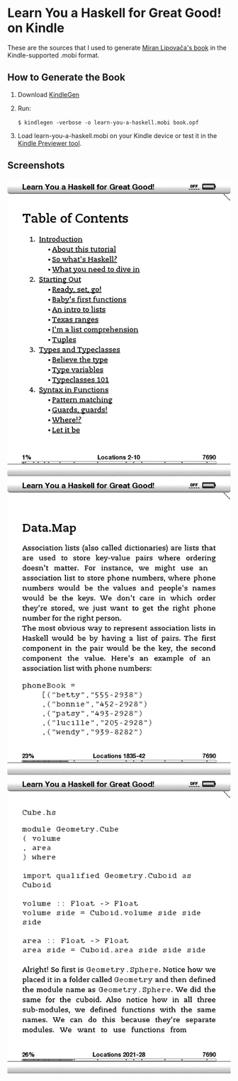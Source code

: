 Learn You a Haskell for Great Good! on Kindle
=============================================
These are the sources that I used to generate [Miran Lipovača's book][1] in the
Kindle-supported .mobi format.


How to Generate the Book
------------------------
1. Download [KindleGen][2]
2. Run:

   `$ kindlegen -verbose -o learn-you-a-haskell.mobi book.opf`

3. Load learn-you-a-haskell.mobi on your Kindle device or test it in the [Kindle
Previewer tool][2].


Screenshots
-----------
![Table of Contents](screenshot-01.gif)
![Sample section start](screenshot-02.gif)
![Sample code snippet](screenshot-03.gif)


[1]: http://learnyouahaskell.com/
[2]: http://www.amazon.com/gp/feature.html?ie=UTF8&docId=1000234621
